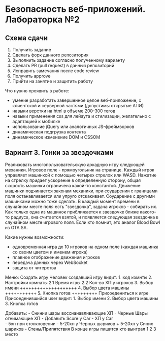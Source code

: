 # Безопасность веб-приложений. Лабораторка №2

## Схема сдачи

1. Получить задание
2. Сделать форк данного репозитория
3. Выполнить задание согласно полученному варианту
4. Сделать PR (pull request) в данный репозиторий 
6. Исправить замечания после code review
7. Получить approve 
8. Прийти на занятие и защитить работу

Что нужно проявить в работе:
- умение разработать завершенное целое веб-приложение, с клиентской и серверной частями (допустимы открытые АПИ)
- навыки верстки на html в объеме 200-300 тегов
- навыки применения css для лейаута и стилизации, желательно с адаптацией к мобилке
- использование jQuery или аналогичных JS-фреймворков
- динамическая подгрузка контента
- динамическое изменение DOM и CSSOM


## Вариант 3. Гонки за звездочками

Реализовать многопользовательскую аркадную игру следующей механики.
Игровое поле - прямоугольник на странице. 
Каждый игрок управляет машинкой с помощью четырех стрелок или WASD. Нажатие на стрелку придает ускорение в определенную сторону, общая скорость машинки ограничена какой-то константой. Движение машинки подчинается законам механики, при соударении с границами поля останавливается или упруго отскакивает. Соударение с другими машинками можно тоже сделать.
В каждый момент времени в случайном месте поля есть "звездочка", задача игроков - собирать их. Как только одна из машинок приближается к звездочке ближе какого-то радиуса, она считается взятой, и появляется следующая звездочка в случайном месте игрового поля.
Если кто помнит, это аналог Blood Bowl из GTA SA.

Какие нужны возможности:
- одновременная игра до 10 игроков на одном поле (каждая машинка со своим цветом и именем игрока)
- плавное отображение движения игроков
- передача данных через WebSocket 
- защита от читерства



Меню: 
    Создать игру
        Человек создавший игру видит:
            1. код комнты
            2. Настройки комнаты 
                2.1 Время игры 
                2.2 Кол-во ХП у игроков
            3. Выбор имени ++++++++++++++++++++
            4. Выбор цвета машины +++++++++++
            5. Кнопка готов +++++++++ 
    Присоедениться к игре 
        Присоеденившийся user видит:
            1. Выбор имени 
            2. Выбор цвета машины
            3. Кнопка готов

Добавить:
    - Снинии шары восснанавливающие ХП 
    - Черные Шары отнимающие ХП 
    - Добавить Score у Car 
    - ХП у Car  
        - 5хп при столкновении 
        - 5-20хп у Черных шариков
        + 5-20хп у Синих шариков
    - Стены/Припятствия 
В конце игры пишится кто выиграл 1 2 3 место 


